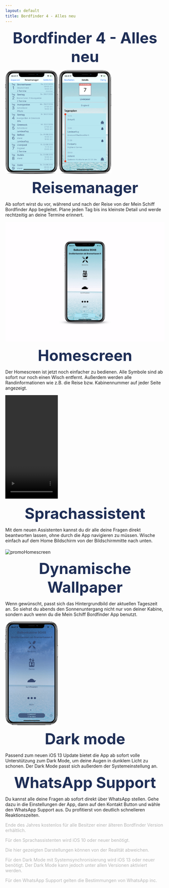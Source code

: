 ```yaml
---
layout: default
title: Bordfinder 4 - Alles neu
---
```


 <b><center><font color="1E2E56" size="40">Bordfinder 4 - Alles neu</font></center></b>




<img src="/Promo4.0Resources/promoManager.png" alt="TravelMangerPromoImage" class="inline" height="327" width="165.5" align="middle"/>
<img src="/Promo4.0Resources/promoManagerDay.png" alt="TravelMangerPromoImage" class="inline" height="327" width="165.5" align="middle"/>

<b><center><font color="1E2E56" size="24">Reisemanager</font></center></b>

Ab sofort wirst du vor, während und nach der Reise von der Mein Schiff Bordfinder App begleitet. Plane jeden Tag bis ins kleinste Detail und werde rechtzeitig an deine Termine erinnert.





<img src="/Promo4.0Resources/promoHomescreenHD.gif" alt="promoHomescreen" class="inline" align="middle"/>

<b><center><font color="1E2E56" size="24">Homescreen</font></center></b>

Der Homescreen ist jetzt noch einfacher zu bedienen. Alle Symbole sind ab sofort nur noch einen Wisch entfernt. Außerdem werden alle Randinformationen wie z.B. die Reise bzw. Kabinennummer auf jeder Seite angezeigt.






<video width="165.5" height="327" controls autoplay>
  <source src="/Promo4.0Resources/promoSiri.mp4" type="video/mp4">
</video>

<b><center><font color="1E2E56" size="24">Sprachassistent</font></center></b>

Mit dem neuen Assistenten kannst du dir alle deine Fragen direkt beantworten lassen, ohne durch die App navigieren zu müssen. Wische einfach auf dem Home Bildschirm von der Bildschirmmitte nach unten.





<img src="/Promo4.0Resources/promoDynamicAppereance.gif" alt="promoHomescreen" class="inline" height="327" width="165.5" align="middle"/>

<b><center><font color="1E2E56" size="24">Dynamische Wallpaper</font></center></b>

Wenn gewünscht, passt sich das Hintergrundbild der aktuellen Tageszeit an. So siehst du abends den Sonnenuntergang nicht nur von deiner Kabine, sondern auch wenn du die Mein Schiff Bordfinder App benutzt.





<img src="/Promo4.0Resources/promoDarkMode.gif" alt="promoHomescreen" class="inline" height="327" width="165.5" align="middle"/>

<b><center><font color="1E2E56" size="24">Dark mode</font></center></b>

Passend zum neuen iOS 13 Update bietet die App ab sofort volle Unterstützung zum Dark Mode, um deine Augen in dunklem Licht zu schonen. Der Dark Mode passt sich außerdem der Systemeinstellung an.




<b><center><font color="1E2E56" size="24">WhatsApp Support</font></center></b>

Du kannst alle deine Fragen ab sofort direkt über WhatsApp stellen. Gehe dazu in die Einstellungen der App, dann auf den Kontakt Button und wähle den WhatsApp Support aus. Du profitierst von deutlich schnelleren Reaktionszeiten.

<p> </p>
<p> </p>
<p> </p>
<p> </p>

<p><font color="b5b5b5">Ende des Jahres kostenlos für alle Besitzer einer älteren Bordfinder Version erhältlich.</font></p>
<p><font color="b5b5b5">Für den Sprachassistenten wird iOS 10 oder neuer benötigt.</font></p>
<p><font color="b5b5b5">Die hier gezeigten Darstellungen können von der Realität abweichen.</font></p>
<p><font color="b5b5b5">Für den Dark Mode mit Systemsynchronisierung wird iOS 13 oder neuer benötigt. Der Dark Mode kann jedoch unter allen Versionen aktiviert werden.</font></p>
<p><font color="b5b5b5">Für den WhatsApp Support gelten die Bestimmungen von WhatsApp inc.</font></p>
